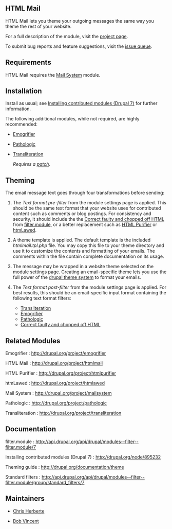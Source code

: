 ## HTML Mail

HTML Mail lets you theme your outgoing messages the same way you theme the rest
of your website.

For a full description of the module, visit the
[project page](http://drupal.org/project/htmlmail).

To submit bug reports and feature suggestions, visit the
[issue queue](http://drupal.org/project/issues/htmlmail).

## Requirements

HTML Mail requires the [Mail System](http://drupal.org/project/mailsystem)
module.

## Installation

Install as usual; see
[Installing contributed modules (Drupal 7)](http://drupal.org/node/895232)
for further information.

The following additional modules, while not required, are highly recommended:

*   [Emogrifier](http://drupal.org/project/emogrifier)

*   [Pathologic](http://drupal.org/project/pathologic)

*   [Transliteration](http://drupal.org/project/transliteration)

    *Requires a [patch](http://drupal.org/node/1095278#comment-4219530).*

## Theming

The email message text goes through four transformations before sending:

1.  The *Text format pre-filter* from the module settings page is applied.
    This should be the same text format that your website uses for contributed
    content such as comments or blog postings.  For consistency and security,
    it should include the the
    [Correct faulty and chopped off HTML](http://api.drupal.org/api/drupal/modules--filter--filter.module/function/_filter_htmlcorrector/7)
    from [filter.module](http://api.drupal.org/api/drupal/modules--filter--filter.module/7), or a better replacement such as
    [HTML Purifier](http://drupal.org/project/htmlpurifier) or
    [htmLawed](http://drupal.org/project/htmlawed).

2.  A theme template is applied. The default template is the included
    *htmlmail.tpl.php* file.  You may copy this file to your theme directory
    and use it to customize the contents and formatting of your emails.  The
    comments within the file contain complete documentation on its usage.

3.  The message may be wrapped in a website theme selected on the module settings
    page.  Creating an email-specific theme lets you use the full power of the
    [drupal theme system](http://drupal.org/documentation/theme) to format your
    emails.

4.  The *Text format post-filter* from the module settings page is applied. For
    best results, this should be an email-specific input format containing the
    following text format filters:

    * [Transliteration](http://drupal.org/node/1095278#comment-4219530)
    * [Emogrifier](http://drupal.org/project/emogrifier)
    * [Pathologic](http://drupal.org/project/pathologic)
    * [Correct faulty and chopped off HTML](http://api.drupal.org/api/drupal/modules--filter--filter.module/function/_filter_htmlcorrector/7)

## Related Modules

Emogrifier
:    http://drupal.org/project/emogrifier

HTML Mail
:    http://drupal.org/project/htmlmail

HTML Purifier
:    http://drupal.org/project/htmlpurifier

htmLawed
:    http://drupal.org/project/htmlawed

Mail System
:    http://drupal.org/project/mailsystem

Pathologic
:    http://drupal.org/project/pathologic

Transliteration
:    http://drupal.org/project/transliteration

## Documentation

filter.module
:    http://api.drupal.org/api/drupal/modules--filter--filter.module/7

Installing contributed modules (Drupal 7)
:    http://drupal.org/node/895232

Theming guide
:    http://drupal.org/documentation/theme

Standard filters
:    http://api.drupal.org/api/drupal/modules--filter--filter.module/group/standard_filters/7

## Maintainers

* [Chris Herberte](http://drupal.org/user/1171)

* [Bob Vincent](http://drupal.org/user/36148)
